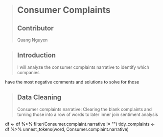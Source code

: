 > # Consumer Complaints
> ## Contributor
> <p> Quang Nguyen </p>

> ## Introduction
> <p>I will analyze the consumer complaints narrative to identify which companies 
  have the most negative comments and solutions to solve for those </p>

> ## Data Cleaning
> <p>Consumer complaints narrative: Clearing the blank complaints and turning those into a row of words to later inner join sentiment analysis</p>
 

df <- df %>%
  filter(Consumer.complaint.narrative != "")
tidy_complaints <- df %>%
  unnest_tokens(word, Consumer.complaint.narrative)



